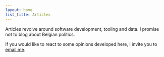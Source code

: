```yaml
---
layout: home
list_title: Articles
---
```


Articles revolve around software development, tooling and data. I promise not to blog about Belgian politics.

If you would like to react to some opinions developed here, I invite you to [email me](mailto:mathieu.tulpinck@gmail.com).